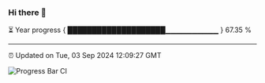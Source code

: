 ### Hi there 👋

⏳ Year progress { ████████████████████▁▁▁▁▁▁▁▁▁▁ } 67.35 %

---

⏰ Updated on Tue, 03 Sep 2024 12:09:27 GMT

![Progress Bar CI](https://github.com/EinsPommes/EinsPommes/blob/main/.github/workflows/main.yml)
